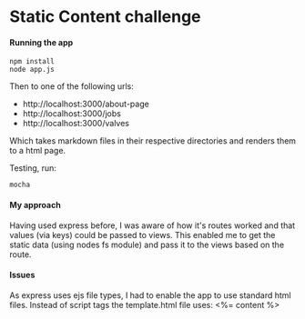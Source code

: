 # Static Content challenge

#### Running the app
```
npm install
node app.js
```

Then to one of the following urls:  
* http://localhost:3000/about-page  
* http://localhost:3000/jobs  
* http://localhost:3000/valves

Which takes markdown files in their respective directories and renders them to a html page.

Testing,
run:
```
mocha
```

#### My approach
Having used express before, I was aware of how it's routes worked and that values (via keys) could be passed to views. This enabled me to get the static data (using nodes fs module) and pass it to the views based on the route.

#### Issues
As express uses ejs file types, I had to enable the app to use standard html files. Instead of script tags the template.html file uses: <%= content %>
